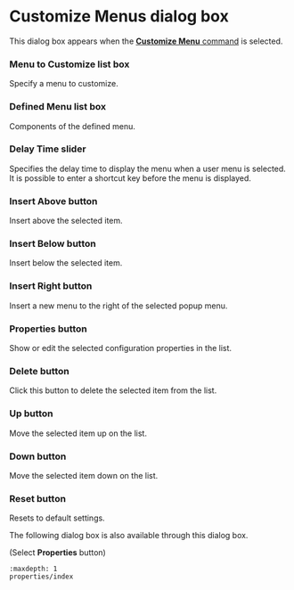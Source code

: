 # Customize Menus dialog box

This dialog box appears when the
[**Customize Menu** command](../../cmd/tools/customize_menu) is selected.

### Menu to Customize list box

Specify a menu to customize.

### Defined Menu list box

Components of the defined menu.

### Delay Time slider

Specifies the delay time to display the menu when a user menu is selected. It is possible to enter a shortcut key before the menu is displayed.

### Insert Above button

Insert above the selected item.

### Insert Below button

Insert below the selected item.

### Insert Right button

Insert a new menu to the right of the selected popup menu.

### Properties button

Show or edit the selected configuration properties in the list.

### Delete button

Click this button to delete the selected item from the list.

### Up button

Move the selected item up on the list.

### Down button

Move the selected item down on the list.

### Reset button

Resets to default settings.

The following dialog box is also available through this dialog box.

(Select
**Properties**
button)

```{toctree}
:maxdepth: 1
properties/index
```
